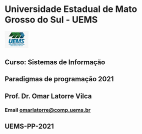 # Universidade Estadual de Mato Grosso do Sul - UEMS
[<img src="images/uems-logo.jpg" width="15%"/>](images/uems-logo.jpg)
## Curso: Sistemas de Informação
## Paradigmas de programação 2021
## Prof. Dr. Omar Latorre Vilca
### Email omarlatorre@comp.uems.br

## UEMS-PP-2021

